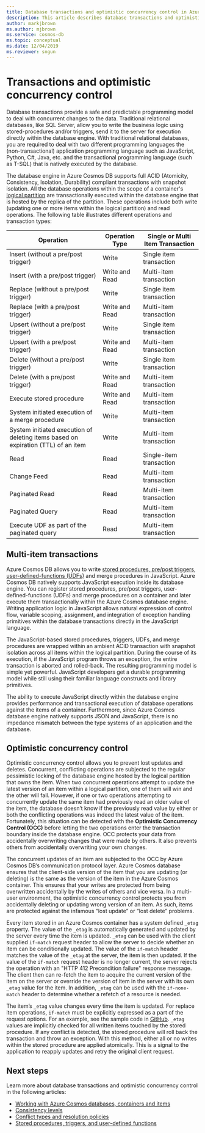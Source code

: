 ```yaml
---
title: Database transactions and optimistic concurrency control in Azure Cosmos DB 
description: This article describes database transactions and optimistic concurrency control in Azure Cosmos DB
author: markjbrown
ms.author: mjbrown
ms.service: cosmos-db
ms.topic: conceptual
ms.date: 12/04/2019
ms.reviewer: sngun
---
```


# Transactions and optimistic concurrency control

Database transactions provide a safe and predictable programming model to deal with concurrent changes to the data. Traditional relational databases, like SQL Server, allow you to write the business logic using stored-procedures and/or triggers, send it to the server for execution directly within the database engine. With traditional relational databases, you are required to deal with two different programming languages the (non-transactional) application programming language such as JavaScript, Python, C#, Java, etc. and the transactional programming language (such as T-SQL) that is natively executed by the database.

The database engine in Azure Cosmos DB supports full ACID (Atomicity, Consistency, Isolation, Durability) compliant transactions with snapshot isolation. All the database operations within the scope of a container's [logical partition](partitioning-overview.md) are transactionally executed within the database engine that is hosted by the replica of the partition. These operations include both write (updating one or more items within the logical partition) and read operations. The following table illustrates different operations and transaction types:

| **Operation**  | **Operation Type** | **Single or Multi Item Transaction** |
|---------|---------|---------|
| Insert (without a pre/post trigger) | Write | Single item transaction |
| Insert (with a pre/post trigger) | Write and Read | Multi-item transaction |
| Replace (without a pre/post trigger) | Write | Single item transaction |
| Replace (with a pre/post trigger) | Write and Read | Multi-item transaction |
| Upsert (without a pre/post trigger) | Write | Single item transaction |
| Upsert (with a pre/post trigger) | Write and Read | Multi-item transaction |
| Delete (without a pre/post trigger) | Write | Single item transaction |
| Delete (with a pre/post trigger) | Write and Read | Multi-item transaction |
| Execute stored procedure | Write and Read | Multi-item transaction |
| System initiated execution of a merge procedure | Write | Multi-item transaction |
| System initiated execution of deleting items based on expiration (TTL) of an item | Write | Multi-item transaction |
| Read | Read | Single-item transaction |
| Change Feed | Read | Multi-item transaction |
| Paginated Read | Read | Multi-item transaction |
| Paginated Query | Read | Multi-item transaction |
| Execute UDF as part of the paginated query | Read | Multi-item transaction |

## Multi-item transactions

Azure Cosmos DB allows you to write [stored procedures, pre/post triggers, user-defined-functions (UDFs)](stored-procedures-triggers-udfs.md) and merge procedures in JavaScript. Azure Cosmos DB natively supports JavaScript execution inside its database engine. You can register stored procedures, pre/post triggers, user-defined-functions (UDFs) and merge procedures on a container and later execute them transactionally within the Azure Cosmos database engine. Writing application logic in JavaScript allows natural expression of control flow, variable scoping, assignment, and integration of exception handling primitives within the database transactions directly in the JavaScript language.

The JavaScript-based stored procedures, triggers, UDFs, and merge procedures are wrapped within an ambient ACID transaction with snapshot isolation across all items within the logical partition. During the course of its execution, if the JavaScript program throws an exception, the entire transaction is aborted and rolled-back. The resulting programming model is simple yet powerful. JavaScript developers get a durable programming model while still using their familiar language constructs and library primitives.

The ability to execute JavaScript directly within the database engine provides performance and transactional execution of database operations against the items of a container. Furthermore, since Azure Cosmos database engine natively supports JSON and JavaScript, there is no impedance mismatch between the type systems of an application and the database.

## Optimistic concurrency control

Optimistic concurrency control allows you to prevent lost updates and deletes. Concurrent, conflicting operations are subjected to the regular pessimistic locking of the database engine hosted by the logical partition that owns the item. When two concurrent operations attempt to update the latest version of an item within a logical partition, one of them will win and the other will fail. However, if one or two operations attempting to concurrently update the same item had previously read an older value of the item, the database doesn’t know if the previously read value by either or both the conflicting operations was indeed the latest value of the item. Fortunately, this situation can be detected with the **Optimistic Concurrency Control (OCC)** before letting the two operations enter the transaction boundary inside the database engine. OCC protects your data from accidentally overwriting changes that were made by others. It also prevents others from accidentally overwriting your own changes.

The concurrent updates of an item are subjected to the OCC by Azure Cosmos DB’s communication protocol layer. Azure Cosmos database ensures that the client-side version of the item that you are updating (or deleting) is the same as the version of the item in the Azure Cosmos container. This ensures that your writes are protected from being overwritten accidentally by the writes of others and vice versa. In a multi-user environment, the optimistic concurrency control protects you from accidentally deleting or updating wrong version of an item. As such, items are protected against the infamous “lost update” or “lost delete” problems.

Every item stored in an Azure Cosmos container has a system defined `_etag` property. The value of the `_etag` is automatically generated and updated by the server every time the item is updated. `_etag` can be used with the client supplied `if-match` request header to allow the server to decide whether an item can be conditionally updated. The value of the `if-match` header matches the value of the `_etag` at the server, the item is then updated. If the value of the `if-match` request header is no longer current, the server rejects the operation with an "HTTP 412 Precondition failure" response message. The client then can re-fetch the item to acquire the current version of the item on the server or override the version of item in the server with its own `_etag` value for the item. In addition, `_etag` can be used with the `if-none-match` header to determine whether a refetch of a resource is needed.

The item’s `_etag` value changes every time the item is updated. For replace item operations, `if-match` must be explicitly expressed as a part of the request options. For an example, see the sample code in [GitHub](https://github.com/Azure/azure-cosmos-dotnet-v3/blob/master/Microsoft.Azure.Cosmos.Samples/Usage/ItemManagement/Program.cs#L676-L772). `_etag` values are implicitly checked for all written items touched by the stored procedure. If any conflict is detected, the stored procedure will roll back the transaction and throw an exception. With this method, either all or no writes within the stored procedure are applied atomically. This is a signal to the application to reapply updates and retry the original client request.

## Next steps

Learn more about database transactions and optimistic concurrency control in the following articles:

- [Working with Azure Cosmos databases, containers and items](account-databases-containers-items.md)
- [Consistency levels](consistency-levels.md)
- [Conflict types and resolution policies](conflict-resolution-policies.md)
- [Stored procedures, triggers, and user-defined functions](stored-procedures-triggers-udfs.md)
